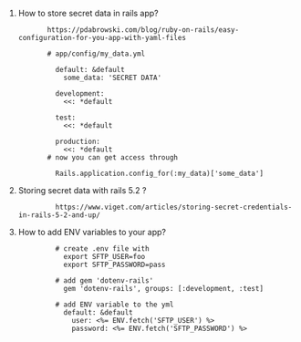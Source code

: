 1. How to store secret data in rails app?
        
              https://pdabrowski.com/blog/ruby-on-rails/easy-configuration-for-you-app-with-yaml-files

              # app/config/my_data.yml

                default: &default
                  some_data: 'SECRET DATA'

                development:
                  <<: *default

                test:
                  <<: *default

                production:
                  <<: *default
              # now you can get access through 

                Rails.application.config_for(:my_data)['some_data']

2. Storing secret data with rails 5.2 ?
                
                https://www.viget.com/articles/storing-secret-credentials-in-rails-5-2-and-up/

3. How to add ENV variables to your app?
                
                # create .env file with 
                  export SFTP_USER=foo
                  export SFTP_PASSWORD=pass
                  
                # add gem 'dotenv-rails'
                  gem 'dotenv-rails', groups: [:development, :test]
                  
                # add ENV variable to the yml
                  default: &default
                    user: <%= ENV.fetch('SFTP_USER') %>
                    password: <%= ENV.fetch('SFTP_PASSWORD') %>
